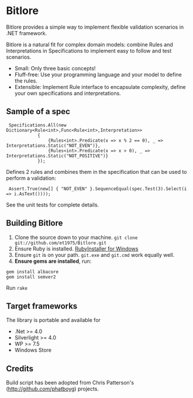 # Bitlore

Bitlore provides a simple way to implement flexible validation scenarios in .NET framework.

Bitlore is a natural fit for complex domain models: 
 combine Rules and Interpretations in Specifications to implement easy to follow and test scenarios. 

* Small: 
 Only three basic concepts!
* Fluff-free: 
 Use your programming language and your model to define the rules.
* Extensible: 
 Implement Rule interface to encapsulate complexity, define your own specifications and interpretations.

## Sample of a spec
```
 Specifications.All(new Dictionary<Rule<int>,Func<Rule<int>,Interpretation>>
            {
                {Rules<int>.Predicate(x => x % 2 == 0), _ => Interpretations.Static("NOT_EVEN")},
                {Rules<int>.Predicate(x => x > 0), _ => Interpretations.Static("NOT_POSITIVE")}
            });
```

Defines 2 rules and combines them in the specification that can be used to perform a validation:
```
 Assert.True(new[] { "NOT_EVEN" }.SequenceEqual(spec.Test(3).Select(i => i.AsText())));
```

See the unit tests for complete details.


## Building Bitlore

 1. Clone the source down to your machine. 
   `git clone git://github.com/et1975/Bitlore.git`
 1. Ensure Ruby is installed. [RubyInstaller for Windows](http://rubyinstaller.org/)
 1. Ensure `git` is on your path. `git.exe` and `git.cmd` work equally well.
 1. **Ensure gems are installed**, run:

```
gem install albacore
gem install semver2
```

 Run `rake`
 
## Target frameworks
The library is portable and available for
* .Net >= 4.0
* Silverlight >= 4.0
* WP >= 7.5
* Windows Store 

## Credits
Build script has been adopted from Chris Patterson's (http://github.com/phatboyg) projects.
